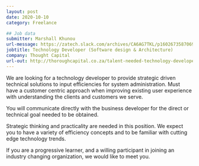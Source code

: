 ```yaml
---
layout: post
date: 2020-10-10
category: Freelance

## Job data
submitter: Marshall Khunou
url-message: https://zatech.slack.com/archives/CA6AG7TKL/p1602673587069600
jobtitle: Technology Developer (Software design & Architecture)
company: Thought Capital
url-out: http://thoroughcapital.co.za/talent-needed-technology-developer/
---
```


We are looking for a technology developer to provide strategic driven technical solutions to input efficiencies for system administration. Must have a customer centric approach when improving existing user experience with understanding the clients and customers we serve.

You will communicate directly with the business developer for the direct or technical goal needed to be obtained.

Strategic thinking and practicality are needed in this position. We expect you to have a variety of efficiency concepts and to be familiar with cutting edge technology trends.

If you are a progressive learner, and a willing participant in joining an industry changing organization, we would like to meet you.
